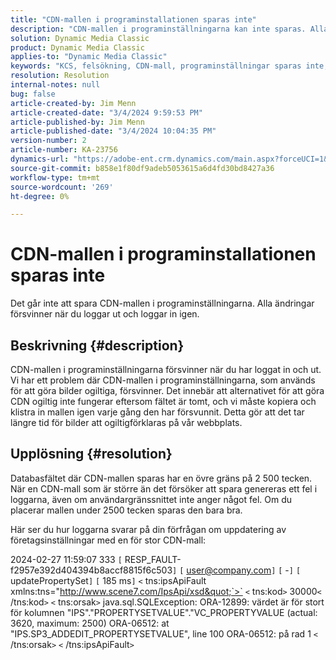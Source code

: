 ```yaml
---
title: "CDN-mallen i programinstallationen sparas inte"
description: "CDN-mallen i programinställningarna kan inte sparas. Alla ändringar försvinner när du loggar ut och sedan loggar in igen."
solution: Dynamic Media Classic
product: Dynamic Media Classic
applies-to: "Dynamic Media Classic"
keywords: "KCS, felsökning, CDN-mall, programinställningar sparas inte, Adobe Dynamic Media Classic"
resolution: Resolution
internal-notes: null
bug: false
article-created-by: Jim Menn
article-created-date: "3/4/2024 9:59:53 PM"
article-published-by: Jim Menn
article-published-date: "3/4/2024 10:04:35 PM"
version-number: 2
article-number: KA-23756
dynamics-url: "https://adobe-ent.crm.dynamics.com/main.aspx?forceUCI=1&pagetype=entityrecord&etn=knowledgearticle&id=5085bf82-72da-ee11-904d-6045bd006268"
source-git-commit: b858e1f80df9adeb5053615a6d4fd30bd8427a36
workflow-type: tm+mt
source-wordcount: '269'
ht-degree: 0%

---
```


# CDN-mallen i programinstallationen sparas inte


Det går inte att spara CDN-mallen i programinställningarna. Alla ändringar försvinner när du loggar ut och loggar in igen.

## Beskrivning {#description}


CDN-mallen i programinställningarna försvinner när du har loggat in och ut. Vi har ett problem där CDN-mallen i programinställningarna, som används för att göra bilder ogiltiga, försvinner. Det innebär att alternativet för att göra CDN ogiltig inte fungerar eftersom fältet är tomt, och vi måste kopiera och klistra in mallen igen varje gång den har försvunnit. Detta gör att det tar längre tid för bilder att ogiltigförklaras på vår webbplats.


## Upplösning {#resolution}


Databasfältet där CDN-mallen sparas har en övre gräns på 2 500 tecken. När en CDN-mall som är större än det försöker att spara genereras ett fel i loggarna, även om användargränssnittet inte anger något fel. Om du placerar mallen under 2500 tecken sparas den bara bra.



Här ser du hur loggarna svarar på din förfrågan om uppdatering av företagsinställningar med en för stor CDN-mall:

2024-02-27 11:59:07 333 `[` RESP_FAULT-f2957e392d404394b8accf8815f6c503`]`
`[` user@company.com`]`  `[` -`]`  `[` updatePropertySet`]`  `[` 185 ms`]`
`<` tns:ipsApiFault xmlns:tns=&quot;http://www.scene7.com/IpsApi/xsd&quot;`>` `<` tns:kod`>` 30000`<` /tns:kod`>` `<` tns:orsak`>` java.sql.SQLException: ORA-12899: värdet är för stort för kolumnen &quot;IPS&quot;.&quot;PROPERTYSETVALUE&quot;.&quot;VC_PROPERTYVALUE (actual: 3620, maximum: 2500) ORA-06512: at &quot;IPS.SP3_ADDEDIT_PROPERTYSETVALUE&quot;, line 100 ORA-06512: på rad 1
`<` /tns:orsak`>` `<` /tns:ipsApiFault`>`
